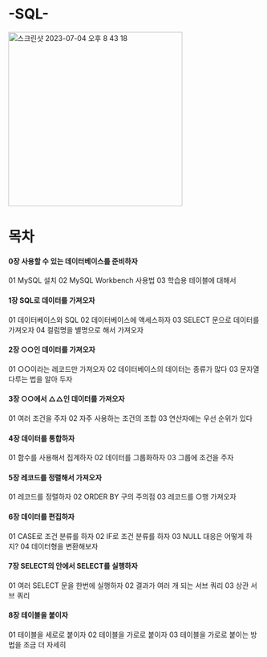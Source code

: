 # -SQL-

<img width="347" alt="스크린샷 2023-07-04 오후 8 43 18" src="https://github.com/hozyhozy/-SQL-/assets/123252821/4ab8eca1-7b32-49ba-9cd8-967ce364c8dd">

# 목차

#### 0장 사용할 수 있는 데이터베이스를 준비하자

01 MySQL 설치
02 MySQL Workbench 사용법
03 학습용 테이블에 대해서

#### 1장 SQL로 데이터를 가져오자

01 데이터베이스와 SQL
02 데이터베이스에 액세스하자
03 SELECT 문으로 데이터를 가져오자
04 컬럼명을 별명으로 해서 가져오자

#### 2장 ○○인 데이터를 가져오자

01 ○○이라는 레코드만 가져오자
02 데이터베이스의 데이터는 종류가 많다
03 문자열 다루는 법을 알아 두자

#### 3장 ○○에서 △△인 데이터를 가져오자

01 여러 조건을 주자
02 자주 사용하는 조건의 조합
03 연산자에는 우선 순위가 있다

#### 4장 데이터를 통합하자

01 함수를 사용해서 집계하자
02 데이터를 그룹화하자
03 그룹에 조건을 주자

#### 5장 레코드를 정렬해서 가져오자

01 레코드를 정렬하자
02 ORDER BY 구의 주의점
03 레코드를 ○행 가져오자

#### 6장 데이터를 편집하자

01 CASE로 조건 분류를 하자
02 IF로 조건 분류를 하자
03 NULL 대응은 어떻게 하지?
04 데이터형을 변환해보자

#### 7장 SELECT의 안에서 SELECT를 실행하자

01 여러 SELECT 문을 한번에 실행하자
02 결과가 여러 개 되는 서브 쿼리
03 상관 서브 쿼리

#### 8장 테이블을 붙이자

01 테이블을 세로로 붙이자
02 테이블을 가로로 붙이자
03 테이블을 가로로 붙이는 방법을 조금 더 자세히
